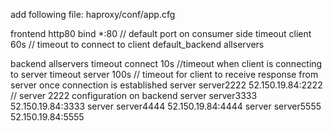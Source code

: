 
add following file:  haproxy/conf/app.cfg

frontend http80
    bind *:80     // default port on consumer side
    timeout client 60s // timeout to connect to client
    default_backend allservers

backend allservers
    timeout connect 10s   //timeout when client is connecting to server
    timeout server 100s   // timeout for client to receive response from server once connection is established
    server server2222 52.150.19.84:2222   // server 2222 configuration on backend
    server server3333 52.150.19.84:3333
    server server4444 52.150.19.84:4444
    server server5555 52.150.19.84:5555